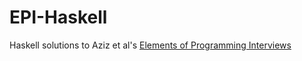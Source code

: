 # EPI-Haskell
Haskell solutions to Aziz et al's [Elements of Programming Interviews](https://www.amazon.com/Elements-Programming-Interviews-Insiders-Guide/dp/1479274836)

